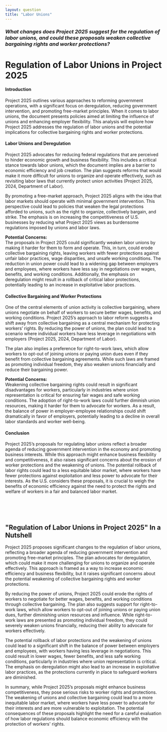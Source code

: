 ```yaml
---
layout: question
title: "Labor Unions"
---
```


### *What changes does Project 2025 suggest for the regulation of labor unions, and could these proposals weaken collective bargaining rights and worker protections?*


# **Regulation of Labor Unions in Project 2025**

#### **Introduction**

Project 2025 outlines various approaches to reforming government operations, with a significant focus on deregulation, reducing government intervention, and promoting free-market principles. When it comes to labor unions, the document presents policies aimed at limiting the influence of unions and enhancing employer flexibility. This analysis will explore how Project 2025 addresses the regulation of labor unions and the potential implications for collective bargaining rights and worker protections.

#### **Labor Unions and Deregulation**

Project 2025 advocates for reducing federal regulations that are perceived to hinder economic growth and business flexibility. This includes a critical stance towards labor unions, which the document implies are a barrier to economic efficiency and job creation. The plan suggests reforms that would make it more difficult for unions to organize and operate effectively, such as revisiting labor laws that currently protect union activities (Project 2025, 2024, Department of Labor).

By promoting a free-market approach, Project 2025 aligns with the idea that labor markets should operate with minimal government intervention. This perspective could lead to policies that weaken the legal protections afforded to unions, such as the right to organize, collectively bargain, and strike. The emphasis is on increasing the competitiveness of U.S. businesses by reducing what Project 2025 views as burdensome regulations imposed by unions and labor laws.

**Potential Concerns:**  
The proposals in Project 2025 could significantly weaken labor unions by making it harder for them to form and operate. This, in turn, could erode collective bargaining rights, leaving workers with fewer protections against unfair labor practices, wage disparities, and unsafe working conditions. The reduction in union power could lead to a widening gap between employers and employees, where workers have less say in negotiations over wages, benefits, and working conditions. Additionally, the emphasis on deregulation might result in a rollback of critical labor protections, potentially leading to an increase in exploitative labor practices.

#### **Collective Bargaining and Worker Protections**

One of the central elements of union activity is collective bargaining, where unions negotiate on behalf of workers to secure better wages, benefits, and working conditions. Project 2025’s approach to labor reform suggests a shift away from collective bargaining as a central mechanism for protecting workers’ rights. By reducing the power of unions, the plan could lead to a scenario where individual workers have less leverage in negotiations with employers (Project 2025, 2024, Department of Labor).

The plan also implies a preference for right-to-work laws, which allow workers to opt-out of joining unions or paying union dues even if they benefit from collective bargaining agreements. While such laws are framed as promoting individual freedom, they also weaken unions financially and reduce their bargaining power.

**Potential Concerns:**  
Weakening collective bargaining rights could result in significant disadvantages for workers, particularly in industries where union representation is critical for ensuring fair wages and safe working conditions. The adoption of right-to-work laws could further diminish union resources, making it harder for them to advocate for workers. As a result, the balance of power in employer-employee relationships could shift dramatically in favor of employers, potentially leading to a decline in overall labor standards and worker well-being.

#### **Conclusion**

Project 2025’s proposals for regulating labor unions reflect a broader agenda of reducing government intervention in the economy and promoting business interests. While this approach might enhance business flexibility and competitiveness, it also raises significant concerns about the erosion of worker protections and the weakening of unions. The potential rollback of labor rights could lead to a less equitable labor market, where workers have fewer protections against exploitation and less power to advocate for their interests. As the U.S. considers these proposals, it is crucial to weigh the benefits of economic efficiency against the need to protect the rights and welfare of workers in a fair and balanced labor market.

<br><br><br>

## <span id="nutshell">**"Regulation of Labor Unions in Project 2025" In a Nutshell</span>**

Project 2025 proposes significant changes to the regulation of labor unions, reflecting a broader agenda of reducing government intervention and promoting free-market principles. The plan advocates for deregulation, which could make it more challenging for unions to organize and operate effectively. This approach is framed as a way to increase economic efficiency and business flexibility, but it raises significant concerns about the potential weakening of collective bargaining rights and worker protections.

By reducing the power of unions, Project 2025 could erode the rights of workers to negotiate for better wages, benefits, and working conditions through collective bargaining. The plan also suggests support for right-to-work laws, which allow workers to opt-out of joining unions or paying union dues, further diminishing union resources and influence. While right-to-work laws are presented as promoting individual freedom, they could severely weaken unions financially, reducing their ability to advocate for workers effectively.

The potential rollback of labor protections and the weakening of unions could lead to a significant shift in the balance of power between employers and employees, with workers having less leverage in negotiations. This could result in lower wages, fewer benefits, and less safe working conditions, particularly in industries where union representation is critical. The emphasis on deregulation might also lead to an increase in exploitative labor practices, as the protections currently in place to safeguard workers are diminished.

In summary, while Project 2025’s proposals might enhance business competitiveness, they pose serious risks to worker rights and protections. The weakening of unions and collective bargaining could lead to a more inequitable labor market, where workers have less power to advocate for their interests and are more vulnerable to exploitation. The potential consequences of these proposals highlight the need for a careful evaluation of how labor regulations should balance economic efficiency with the protection of workers' rights.
